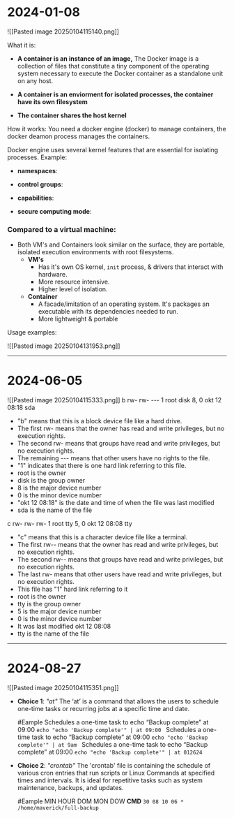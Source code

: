 
# 2024-01-08
![[Pasted image 20250104115140.png]]

What it is:
- **A container is an instance of an image,** 
	  The Docker image is a collection of files that constitute a tiny component of the operating system necessary to execute the Docker container as a standalone unit on any host.
	
- **A container is an enviorment for isolated processes, the container have its own filesystem** 
- **The container shares the host kernel**


How it works:
You need a docker engine (docker) to manage containers, the docker deamon process manages the containers. 

Docker engine uses several kernel features that are essential for isolating processes. Example:
- **namespaces**:
	  
- **control groups**:
  
- **capabilities**:
  
- **secure computing mode**:
  




### Compared to a virtual machine:
* Both VM's and Containers look similar on the surface, they are portable, isolated execution environments with root filesystems.
	* **VM's** 
		* Has it's own OS kernel, ``init`` process, & drivers that interact with hardware.
		* More resource intensive.
		* Higher level of isolation.
	* **Container** 
		* A facade/imitation of an operating system. It's packages an executable with its dependencies needed to run.
		* More lightweight & portable

Usage examples:



![[Pasted image 20250104131953.png]]

---
# 2024-06-05
![[Pasted image 20250104115333.png]]
b rw- rw- --- 1 root disk 8, 0 okt 12 08:18 sda
* "b" means that this is a block device file like a hard drive.
* The first rw- means that the owner has read and write privileges, but no execution rights.
* The second rw- means that groups have read and write privileges, but no execution rights.
* The remaining --- means that other users have no rights to the file. 
* "1" indicates that there is one hard link referring to this file. 
* root is the owner
* disk is the group owner
* 8 is the major device number
* 0 is the minor device number
* "okt 12 08:18" is the date and time of when the file was last modified
* sda is the name of the file

c rw- rw- rw- 1 root tty 5, 0 okt 12 08:08 tty
* "c" means that this is a character device file like a terminal. 
* The first rw-- means that the owner has read and write privileges, but no execution rights.
* The second rw-- means that groups have read and write privileges, but no execution rights.
* The last rw- means that other users have read and write privileges, but no execution rights.
* This file has "1" hard link referring to it
* root is the owner
* tty is the group owner
* 5 is the major device number
* 0 is the minor device number
* It was last modified okt 12 08:08
* tty is the name of the file



---
# 2024-08-27
![[Pasted image 20250104115351.png]]

- **Choice 1**: *"at"*
	The ‘at’ is a command that allows the users to schedule one-time tasks or recurring jobs at a specific time and date.
	
	#Eample 
		Schedules a one-time task to echo “Backup complete” at 09:00
		`echo "echo 'Backup complete'" | at 09:00
		`
		Schedules a one-time task to echo “Backup complete” at 09:00
		`echo "echo 'Backup complete'" | at 9am
		`
		Schedules a one-time task to echo “Backup complete” at 09:00
		`echo "echo 'Backup complete'" | at 012624
		`
		

- **Choice 2**: *"crontab"*
	The 'crontab' file is containing the schedule of various cron entries that run scripts or Linux Commands at specified times and intervals. It is ideal for repetitive tasks such as system maintenance, backups, and updates.
	
	#Eample 
		MIN	HOUR DOM MON DOW **CMD**
		`30 08 10 06 * /home/maverick/full-backup
		`
		